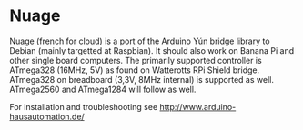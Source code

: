 # Nuage
Nuage (french for cloud) is a port of the Arduino Yún bridge library to Debian (mainly targetted at Raspbian). It should also work on Banana Pi and other single board computers. The primarily supported controller is ATmega328 (16MHz, 5V) as found on Watterotts RPi Shield bridge. ATmega328 on breadboard (3,3V, 8MHz internal) is supported as well. ATmega2560 and ATmega1284 will follow as well.

For installation and troubleshooting see http://www.arduino-hausautomation.de/ 